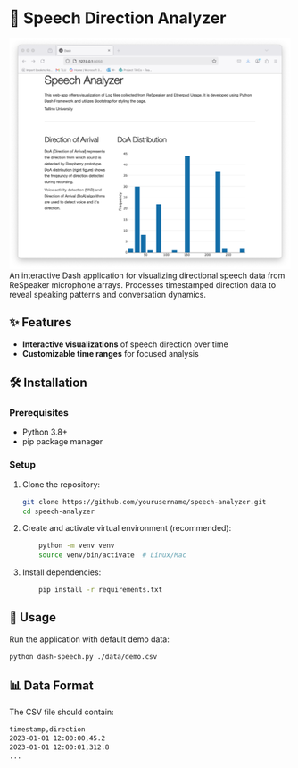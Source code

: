 # 🎤 Speech Direction Analyzer

![Dashboard Screenshot](./images/server.png) 
An interactive Dash application for visualizing directional speech data from ReSpeaker microphone arrays. Processes timestamped direction data to reveal speaking patterns and conversation dynamics.

## ✨ Features

- **Interactive visualizations** of speech direction over time
- **Customizable time ranges** for focused analysis

## 🛠️ Installation

### Prerequisites
- Python 3.8+
- pip package manager

### Setup
1. Clone the repository:
   ```sh
   git clone https://github.com/yourusername/speech-analyzer.git
   cd speech-analyzer

2. Create and activate virtual environment (recommended):
    ```sh
        python -m venv venv
        source venv/bin/activate  # Linux/Mac
    ```
3. Install dependencies:
    ```sh
        pip install -r requirements.txt
    ```
## 🚀 Usage

Run the application with default demo data:
```sh
python dash-speech.py ./data/demo.csv
```

## 📊 Data Format

The CSV file should contain:
```csv
timestamp,direction
2023-01-01 12:00:00,45.2
2023-01-01 12:00:01,312.8
...
```